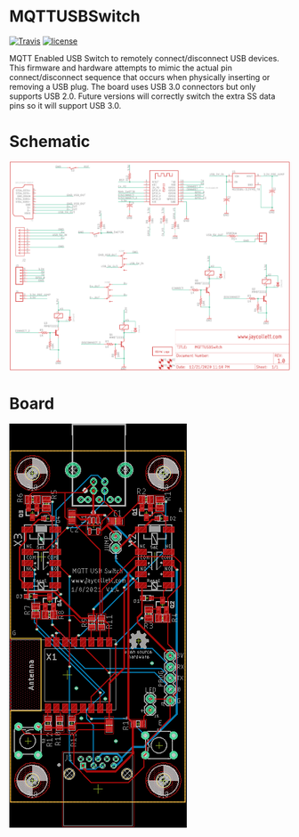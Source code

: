 # MQTTUSBSwitch
[![Travis](https://img.shields.io/travis/com/jaycollett/MQTTUSBSwitch?style=for-the-badge)](https://travis-ci.com/github/jaycollett) [![license](https://img.shields.io/github/license/jaycollett/MQTTUSBSwitch.svg?style=for-the-badge)](https://travis-ci.com/github/jaycollett/blob/master/LICENSE)

MQTT Enabled USB Switch to remotely connect/disconnect USB devices. This firmware and hardware attempts to mimic the actual pin connect/disconnect sequence that occurs when physically inserting or removing a USB plug. The board uses USB 3.0 connectors but only supports USB 2.0. Future versions will correctly switch the extra SS data pins so it will support USB 3.0. 

# Schematic 
![](EagleCad/Schematic.png?raw=true)

# Board 
![](EagleCad/board.png?raw=true)
